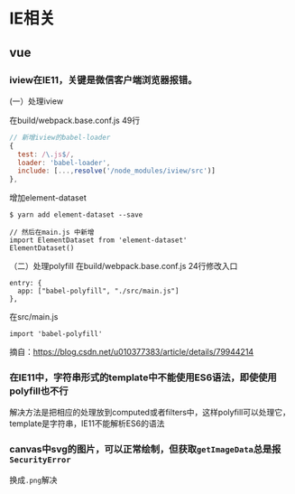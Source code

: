 # IE相关
## vue
### iview在IE11，关键是微信客户端浏览器报错。
(一）处理iview

在build/webpack.base.conf.js 49行
```js
// 新增iview的babel-loader
{
  test: /\.js$/,
  loader: 'babel-loader',
  include: [...,resolve('/node_modules/iview/src')]
},
```
增加element-dataset
```
$ yarn add element-dataset --save

// 然后在main.js 中新增
import ElementDataset from 'element-dataset'
ElementDataset()
```
（二）处理polyfill
在build/webpack.base.conf.js 24行修改入口
```
entry: {
  app: ["babel-polyfill", "./src/main.js"]
},
```
在src/main.js
```
import 'babel-polyfill'
```
摘自：https://blog.csdn.net/u010377383/article/details/79944214

### 在IE11中，字符串形式的template中不能使用ES6语法，即使使用polyfill也不行
解决方法是把相应的处理放到computed或者filters中，这样polyfill可以处理它，template是字符串，IE11不能解析ES6的语法

### canvas中svg的图片，可以正常绘制，但获取`getImageData`总是报`SecurityError`
换成`.png`解决
